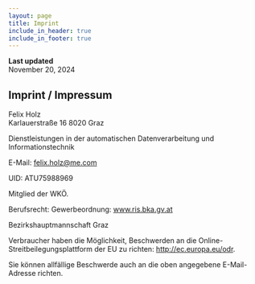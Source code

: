 ```yaml
---
layout: page
title: Imprint
include_in_header: true
include_in_footer: true
---
```


**Last updated**  
November 20, 2024

## Imprint / Impressum

Felix Holz  
Karlauerstraße 16
8020 Graz  

Dienstleistungen in der automatischen Datenverarbeitung und Informationstechnik

E-Mail: felix.holz@me.com

UID: ATU75988969

Mitglied der WKÖ.

Berufsrecht:
Gewerbeordnung: www.ris.bka.gv.at

Bezirkshauptmannschaft Graz

Verbraucher haben die Möglichkeit, Beschwerden an die Online- Streitbeilegungsplattform der EU zu richten: http://ec.europa.eu/odr.

Sie können allfällige Beschwerde auch an die oben angegebene E-Mail-Adresse richten.
